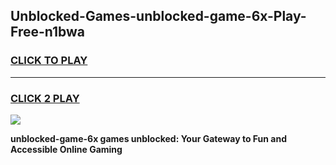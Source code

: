 
## Unblocked-Games-unblocked-game-6x-Play-Free-n1bwa
<h3>
<a href="https://premium76.site?title=unblocked-game-6x&ref=22A">CLICK TO PLAY</a></h3>
<hr>

<h3>
<a href="https://premium76.site?title=unblocked-game-6x&ref=22A">CLICK 2 PLAY</a>
  
</h3>

<a href="https://premium76.site?title=unblocked-game-6x&ref=22A"><img src="https://clearcache.store/games.png"></a>


**unblocked-game-6x games unblocked: Your Gateway to Fun and Accessible Online Gaming**

